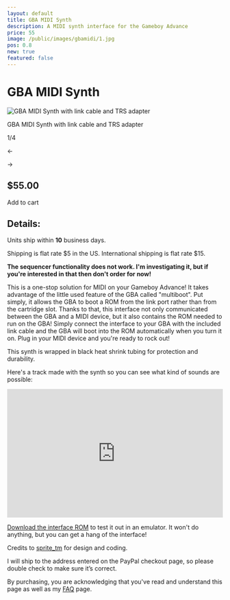 ```yaml
---
layout: default
title: GBA MIDI Synth
description: A MIDI synth interface for the Gameboy Advance
price: 55
image: /public/images/gbamidi/1.jpg
pos: 0.8
new: true
featured: false
---
```

# GBA MIDI Synth

<div class="gallery">
	<img src="{{ site.baseurl }}public/images/gbamidi/1.jpg" alt="GBA MIDI Synth with link cable and TRS adapter" id="gallery_image" onclick="cycle(1); return false;">
	<p id="gallery_subtitle">GBA MIDI Synth with link cable and TRS adapter</p>
	<p id="gallery_pos_text">1/4</p>
	<div id="gallery_nav">
		<p id="gallery_nav_left" onclick="cycle(0); return false;">←</p>
		<p id="gallery_nav_right" onclick="cycle(1); return false;">→</p>
	</div>
</div>

## $55.00

<form id="paypal" target="paypal" action="https://www.paypal.com/cgi-bin/webscr" method="post">
<input type="hidden" name="cmd" value="_s-xclick">
<input type="hidden" name="hosted_button_id" value="YDCC4Q4CKXMZY">
</form>


<div class="addToCart noselect" onclick="addToCart()">
  Add to cart
</div>

## Details:

Units ship within **10** business days.

Shipping is flat rate $5 in the US. International shipping is flat rate $15.

**The sequencer functionality does not work. I'm investigating it, but if you're interested in that then don't order for now!**

This is a one-stop solution for MIDI on your Gameboy Advance! It takes advantage of the little used feature of the GBA called "multiboot". Put simply, it allows the GBA to boot a ROM from the link port rather than from the cartridge slot. Thanks to that, this interface not only communicated between the GBA and a MIDI device, but it also contains the ROM needed to run on the GBA! Simply connect the interface to your GBA with the included link cable and the GBA will boot into the ROM automatically when you turn it on. Plug in your MIDI device and you're ready to rock out!

This synth is wrapped in black heat shrink tubing for protection and durability.

Here's a track made with the synth so you can see what kind of sounds are possible:

<iframe width="100%" height="300" scrolling="no" frameborder="no" src="https://w.soundcloud.com/player/?url=https%3A//api.soundcloud.com/tracks/20616464&amp;color=%23ff5500&amp;auto_play=false&amp;hide_related=false&amp;show_comments=true&amp;show_user=true&amp;show_reposts=false&amp;show_teaser=true&amp;visual=true"></iframe>

[Download the interface ROM](/public/gbamidi_emulator.gba) to test it out in an emulator. It won't do anything, but you can get a hang of the interface!

Credits to [sprite_tm](http://spritesmods.com/) for design and coding.

I will ship to the address entered on the PayPal checkout page, so please double check to make sure it’s correct.

By purchasing, you are acknowledging that you've read and understand this page as well as my [FAQ](/faq) page.

<script src="{{ site.baseurl }}public/js/gbamidigallery.js"></script>
